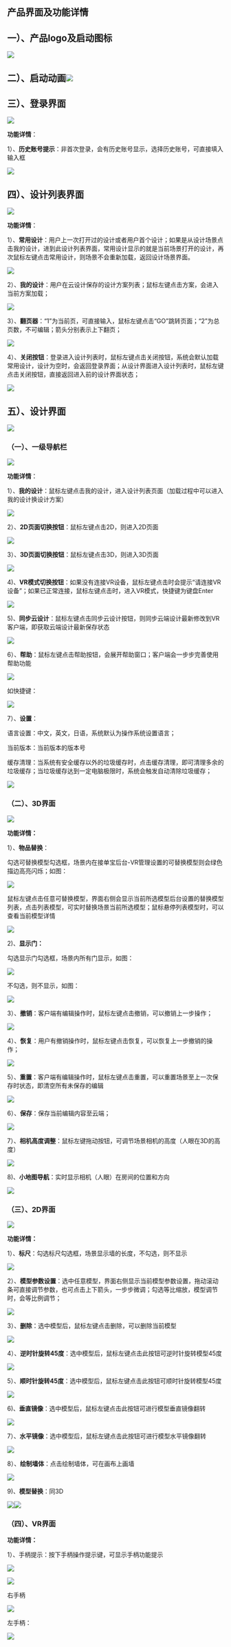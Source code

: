 ## **产品界面及功能详情**

## **一）、产品logo及启动图标**

![](/assets/图片1.png)

## **二）、启动动画**![](/assets/2.png)

## **三）、登录界面**

![](/assets/登录页面.png)

**功能详情**：

1）、**历史账号提示**：非首次登录，会有历史账号显示，选择历史账号，可直接填入输入框

![](/assets/功能详情.png)

## **四）、设计列表界面**

![](/assets/设计列表图片.png)

**功能详情**：

1）、**常用设计**：用户上一次打开过的设计或者用户首个设计；如果是从设计场景点击我的设计，进到此设计列表界面，常用设计显示的就是当前场景打开的设计，再次鼠标左键点击常用设计，则场景不会重新加载，返回设计场景界面。

![](/assets/常用设计.png)

2）、**我的设计**：用户在云设计保存的设计方案列表；鼠标左键点击方案，会进入当前方案加载；

![](/assets/我的设计.png)

3）、**翻页器**：“1”为当前页，可直接输入，鼠标左键点击“GO”跳转页面；“2”为总页数，不可编辑；箭头分别表示上下翻页；

![](/assets/翻页器.png)

4）、**关闭按钮**：登录进入设计列表时，鼠标左键点击关闭按钮，系统会默认加载常用设计，设计为空时，会返回登录界面；从设计界面进入设计列表时，鼠标左键点击关闭按钮，直接返回进入前的设计界面状态；

![](/assets/我的设计关闭按钮.png)

## **五）、设计界面**

![](file:///C:\Users\mengdi\AppData\Local\Temp\ksohtml\wps7222.tmp.jpg)

### **（一）、一级导航栏**

![](file:///C:\Users\mengdi\AppData\Local\Temp\ksohtml\wps7223.tmp.jpg)

**功能详情**：

1）、**我的设计**：鼠标左键点击我的设计，进入设计列表页面（加载过程中可以进入我的设计换设计方案）

![](file:///C:\Users\mengdi\AppData\Local\Temp\ksohtml\wps7224.tmp.jpg)

2）、**2D页面切换按钮**：鼠标左键点击2D，则进入2D页面

![](file:///C:\Users\mengdi\AppData\Local\Temp\ksohtml\wps7225.tmp.jpg)

3）、**3D页面切换按钮**：鼠标左键点击3D，则进入3D页面

![](file:///C:\Users\mengdi\AppData\Local\Temp\ksohtml\wps7226.tmp.jpg)

4\)、**VR模式切换按钮**：如果没有连接VR设备，鼠标左键点击时会提示“请连接VR设备”；如果已正常连接，鼠标左键点击时，进入VR模式，快捷键为键盘Enter

![](file:///C:\Users\mengdi\AppData\Local\Temp\ksohtml\wps7227.tmp.jpg)

5\)、**同步云设计**：鼠标左键点击同步云设计按钮，则同步云端设计最新修改到VR客户端，即获取云端设计最新保存状态

![](file:///C:\Users\mengdi\AppData\Local\Temp\ksohtml\wps7238.tmp.jpg)

6）、**帮助**：鼠标左键点击帮助按钮，会展开帮助窗口；客户端会一步步完善使用帮助功能

![](file:///C:\Users\mengdi\AppData\Local\Temp\ksohtml\wps7239.tmp.jpg)

如快捷键：

![](file:///C:\Users\mengdi\AppData\Local\Temp\ksohtml\wps723A.tmp.jpg)

7）、**设置**：

语言设置：中文，英文，日语，系统默认为操作系统设置语言；

当前版本：当前版本的版本号

缓存清理：当系统有安全缓存以外的垃圾缓存时，点击缓存清理，即可清理多余的垃圾缓存；当垃圾缓存达到一定电脑极限时，系统会触发自动清除垃圾缓存；

![](file:///C:\Users\mengdi\AppData\Local\Temp\ksohtml\wps723B.tmp.jpg)

### **（二）、3D界面**

![](file:///C:\Users\mengdi\AppData\Local\Temp\ksohtml\wps723C.tmp.jpg)

**功能详情：**

1）、**物品替换**：

勾选可替换模型勾选框，场景内在接单宝后台-VR管理设置的可替换模型则会绿色描边高亮闪烁；如图：

![](file:///C:\Users\mengdi\AppData\Local\Temp\ksohtml\wps724D.tmp.jpg)

鼠标左键点击任意可替换模型，界面右侧会显示当前所选模型后台设置的替换模型列表，点击列表模型，可实时替换场景当前所选模型；鼠标悬停列表模型时，可以查看当前模型详情

![](file:///C:\Users\mengdi\AppData\Local\Temp\ksohtml\wps724E.tmp.jpg)

2\)、**显示门：**

勾选显示门勾选框，场景内所有门显示，如图：

![](file:///C:\Users\mengdi\AppData\Local\Temp\ksohtml\wps724F.tmp.jpg)

不勾选，则不显示，如图：

![](file:///C:\Users\mengdi\AppData\Local\Temp\ksohtml\wps7250.tmp.jpg)

3）、**撤销**：客户端有编辑操作时，鼠标左键点击撤销，可以撤销上一步操作；

![](file:///C:\Users\mengdi\AppData\Local\Temp\ksohtml\wps7260.tmp.jpg)

4）、**恢复**：用户有撤销操作时，鼠标左键点击恢复，可以恢复上一步撤销的操作；

![](file:///C:\Users\mengdi\AppData\Local\Temp\ksohtml\wps7261.tmp.jpg)

5）、**重置**：客户端有编辑操作时，鼠标左键点击重置，可以重置场景至上一次保存时状态，即清空所有未保存的编辑

![](file:///C:\Users\mengdi\AppData\Local\Temp\ksohtml\wps7262.tmp.jpg)

6）、**保存**：保存当前编辑内容至云端；

![](file:///C:\Users\mengdi\AppData\Local\Temp\ksohtml\wps7263.tmp.jpg)

7）、**相机高度调整**：鼠标左键拖动按钮，可调节场景相机的高度（人眼在3D的高度）

![](file:///C:\Users\mengdi\AppData\Local\Temp\ksohtml\wps7264.tmp.jpg)

8\)、**小地图导航**：实时显示相机（人眼）在房间的位置和方向

![](file:///C:\Users\mengdi\AppData\Local\Temp\ksohtml\wps7275.tmp.jpg)

### **（三）、2D界面**

![](file:///C:\Users\mengdi\AppData\Local\Temp\ksohtml\wps7276.tmp.jpg)

**功能详情：**

1）、**标尺**：勾选标尺勾选框，场景显示墙的长度，不勾选，则不显示

![](file:///C:\Users\mengdi\AppData\Local\Temp\ksohtml\wps7277.tmp.jpg)

2）、**模型参数设置**：选中任意模型，界面右侧显示当前模型参数设置，拖动滚动条可直接调节参数，也可点击上下箭头，一步步微调；勾选等比缩放，模型调节时，会等比例调节；

![](file:///C:\Users\mengdi\AppData\Local\Temp\ksohtml\wps7278.tmp.jpg)

3）、**删除**：选中模型后，鼠标左键点击删除，可以删除当前模型

![](file:///C:\Users\mengdi\AppData\Local\Temp\ksohtml\wps7279.tmp.jpg)

4）、**逆时针旋转45度**：选中模型后，鼠标左键点击此按钮可逆时针旋转模型45度

![](file:///C:\Users\mengdi\AppData\Local\Temp\ksohtml\wps7289.tmp.jpg)

5）、**顺时针旋转45度**：选中模型后，鼠标左键点击此按钮可顺时针旋转模型45度

![](file:///C:\Users\mengdi\AppData\Local\Temp\ksohtml\wps728A.tmp.jpg)

6\)、**垂直镜像**：选中模型后，鼠标左键点击此按钮可进行模型垂直镜像翻转

![](file:///C:\Users\mengdi\AppData\Local\Temp\ksohtml\wps729B.tmp.jpg)

7）、**水平镜像**：选中模型后，鼠标左键点击此按钮可进行模型水平镜像翻转

![](file:///C:\Users\mengdi\AppData\Local\Temp\ksohtml\wps72DB.tmp.jpg)

8）、**绘制墙体**：点击绘制墙体，可在画布上画墙

![](file:///C:\Users\mengdi\AppData\Local\Temp\ksohtml\wps731A.tmp.jpg)

9\)、**模型替换**：同3D

![](file:///C:\Users\mengdi\AppData\Local\Temp\ksohtml\wps731B.tmp.jpg)![](file:///C:\Users\mengdi\AppData\Local\Temp\ksohtml\wps733B.tmp.jpg)

### **（四）、VR界面**

**功能详情：**

1）、手柄提示：按下手柄操作提示键，可显示手柄功能提示

![](file:///C:\Users\mengdi\AppData\Local\Temp\ksohtml\wps734C.tmp.jpg)

![](file:///C:\Users\mengdi\AppData\Local\Temp\ksohtml\wps734D.tmp.jpg)

右手柄

![](file:///C:\Users\mengdi\AppData\Local\Temp\ksohtml\wps734E.tmp.jpg)

左手柄：

![](file:///C:\Users\mengdi\AppData\Local\Temp\ksohtml\wps734F.tmp.jpg)

